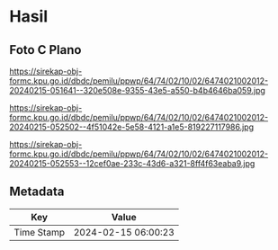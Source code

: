 # Hasil

## Foto C Plano

https://sirekap-obj-formc.kpu.go.id/dbdc/pemilu/ppwp/64/74/02/10/02/6474021002012-20240215-051641--320e508e-9355-43e5-a550-b4b4646ba059.jpg

https://sirekap-obj-formc.kpu.go.id/dbdc/pemilu/ppwp/64/74/02/10/02/6474021002012-20240215-052502--4f51042e-5e58-4121-a1e5-819227117986.jpg

https://sirekap-obj-formc.kpu.go.id/dbdc/pemilu/ppwp/64/74/02/10/02/6474021002012-20240215-052553--12cef0ae-233c-43d6-a321-8ff4f63eaba9.jpg


## Metadata

| Key        | Value               |
| ---------- | ------------------- |
| Time Stamp | 2024-02-15 06:00:23 |



